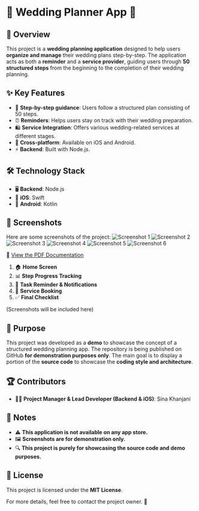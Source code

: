 # 🎉 Wedding Planner App 💍

## 🌟 Overview
This project is a **wedding planning application** designed to help users **organize and manage** their wedding plans step-by-step. The application acts as both a **reminder** and a **service provider**, guiding users through **50 structured steps** from the beginning to the completion of their wedding planning.

## ✨ Key Features
- 📌 **Step-by-step guidance**: Users follow a structured plan consisting of 50 steps.
- ⏰ **Reminders**: Helps users stay on track with their wedding preparation.
- 🛍 **Service Integration**: Offers various wedding-related services at different stages.
- 📱 **Cross-platform**: Available on iOS and Android.
- ⚡ **Backend**: Built with Node.js.

## 🛠 Technology Stack
- 🖥 **Backend**: Node.js
- 🍏 **iOS**: Swift
- 🤖 **Android**: Kotlin

## 📸 Screenshots
Here are some screenshots of the project:
![Screenshot 1](mnt/1.jpg)
![Screenshot 2](mnt/2.jpg)
![Screenshot 3](mnt/3.jpg)
![Screenshot 4](mnt/4.jpg)
![Screenshot 5](mnt/5.jpg)
![Screenshot 6](mnt/6.jpg)

📄 [View the PDF Documentation](sketck.pdf)

1. 🏠 **Home Screen**
2. 📊 **Step Progress Tracking**
3. 🔔 **Task Reminder & Notifications**
4. 🛒 **Service Booking**
5. ✅ **Final Checklist**

(Screenshots will be included here)

## 🎯 Purpose
This project was developed as a **demo** to showcase the concept of a structured wedding planning app. The repository is being published on GitHub **for demonstration purposes only**. The main goal is to display a portion of the **source code** to showcase the **coding style and architecture**.

## 🏆 Contributors
- 👨‍💻 **Project Manager & Lead Developer (Backend & iOS)**: Sina Khanjani

## 📜 Notes
- ⚠ **This application is not available on any app store.**
- 🖼 **Screenshots are for demonstration only.**
- 🔍 **This project is purely for showcasing the source code and demo purposes.**

## 📜 License
This project is licensed under the **MIT License**.

For more details, feel free to contact the project owner. 🚀

